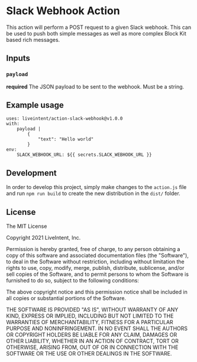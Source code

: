 # Slack Webhook Action

This action will perform a POST request to a given Slack webhook. This can be
used to push both simple messages as well as more complex Block Kit based rich
messages.

## Inputs

### `payload`

**required** The JSON payload to be sent to the webhook. Must be a string.

## Example usage

```
uses: liveintent/action-slack-webhook@v1.0.0
with:
    payload |
        {
            "text": "Hello world"
        }
env:
    SLACK_WEBHOOK_URL: ${{ secrets.SLACK_WEBHOOK_URL }}
```

## Development

In order to develop this project, simply make changes to the `action.js` file and
run `npm run build` to create the new distribution in the `dist/` folder.

## License

The MIT License

Copyright 2021 LiveIntent, Inc.

Permission is hereby granted, free of charge, to any person obtaining a copy
of this software and associated documentation files (the "Software"), to deal
in the Software without restriction, including without limitation the rights
to use, copy, modify, merge, publish, distribute, sublicense, and/or sell
copies of the Software, and to permit persons to whom the Software is
furnished to do so, subject to the following conditions:

The above copyright notice and this permission notice shall be included in all
copies or substantial portions of the Software.

THE SOFTWARE IS PROVIDED "AS IS", WITHOUT WARRANTY OF ANY KIND, EXPRESS OR
IMPLIED, INCLUDING BUT NOT LIMITED TO THE WARRANTIES OF MERCHANTABILITY,
FITNESS FOR A PARTICULAR PURPOSE AND NONINFRINGEMENT. IN NO EVENT SHALL THE
AUTHORS OR COPYRIGHT HOLDERS BE LIABLE FOR ANY CLAIM, DAMAGES OR OTHER
LIABILITY, WHETHER IN AN ACTION OF CONTRACT, TORT OR OTHERWISE, ARISING FROM,
OUT OF OR IN CONNECTION WITH THE SOFTWARE OR THE USE OR OTHER DEALINGS IN THE
SOFTWARE.
